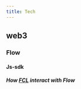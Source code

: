```yaml
---
title: Tech
---
```


## web3
### Flow
#### Js-sdk
##### How [FCL](https://github.com/onflow/flow-js-sdk) interact with Flow
######
